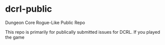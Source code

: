 # dcrl-public
Dungeon Core Rogue-Like Public Repo

This repo is primarily for publically submitted issues for DCRL. If you played the game

